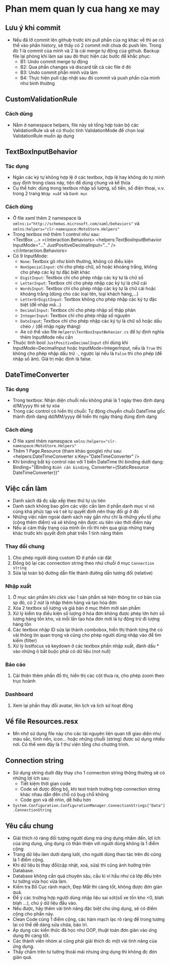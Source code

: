 # Phan mem quan ly cua hang xe may

## Lưu ý khi commit
- Nếu đã lỡ commit lên github trước khi pull phần của ng khác về thì ae có thể vào phần history, sẽ thấy có 2 commit mới chưa đc push lên. Trong đó 1 là commit của mình và 2 là cái merge tự động của github. Backup file lại phòng khi làm sai sau đó thực hiện các bước để khắc phục:
	+ B1: Undo commit merge tự động
	+ B2: Qua phần changes và discard tất cả các file ở đó
	+ B3: Undo commit phần mình vừa làm
	+ B4: Thực hiện pull cập nhật sau đó commit và push phần của mình như bình thường

## CustomValidationRule
### Cách dùng
- Nằm ở namespace helpers, file này sẽ tổng hợp toàn bộ các ValidationRule và sẽ có thuộc tính ValidationMode để chọn loại ValidationRule muốn áp dụng

## TextBoxInputBehavior
### Tác dụng
- Ngăn các ký tự không hợp lệ ở các textbox, hợp lệ hay không do tự mình quy định trong class này, tiện để dùng chung và kế thừa
- Cụ thể hơn: dùng trong textbox nhập số lượng, số tiền, số điện thoại, v.v. trong 2 trang `Nhập xuất` và `Danh mục`

### Cách dùng
- Ở file xaml thêm 2 namespace là `xmlns:i="http://schemas.microsoft.com/xaml/behaviors"` và `xmlns:helpers="clr-namespace:MotoStore.Helpers"`
- Trong textbox mở thêm 1 control như sau:  
	<TextBox ...>
		<i:Interaction.Behaviors>
			<helpers:TextBoxInputBehavior InputMode="..." JustPositiveDecimalInput="..." />
		</i:Interaction.Behaviors>
	</TextBox>
- Có 9 InputMode:
    + `None`: Textbox gõ như bình thường, không có điều kiện
	+ `NonSpecialInput`: chỉ cho phép chữ, số hoặc khoảng trắng, không cho phép các ký tự đặc biệt khác
	+ `DigitInput`: Textbox chỉ cho phép nhập các ký tự là chữ số
	+ `LetterInput`: Textbox chỉ cho phép nhập các ký tự là chữ cái
	+ `WordsInput`: Textbox chỉ cho phép nhập các ký tự là chữ cái hoặc khoảng trắng (dùng cho các loại tên, loại khách hàng,...)
	+ `LetterOrDigitInput`: Textbox không cho phép nhập các ký tự đặc biệt (để nhập mã...)
	+ `DecimalInput`: Textbox chỉ cho phép nhập số thập phân
	+ `IntegerInput`: Textbox chỉ cho phép nhập số nguyên
	+ `DateInput`: Textbox chỉ cho phép nhập các ký tự là chữ số hoặc dấu chéo `/` (để nhập ngày tháng)
	+ Ae có thể vào file `Helpers\TextBoxInputBehavior.cs` để tự định nghĩa thêm InputMode nếu cần
- Thuộc tính bool `JustPositiveDecimalInput` chỉ dùng khi InputMode=DecimalInput hoặc InputMode=IntegerInput, nếu là `True` thì không cho phép nhập dấu trừ `-`, ngược lại nếu là `False` thì cho phép (để nhập số âm). Giá trị mặc định là false.

## DateTimeConverter
### Tác dụng
- Trong textbox: Nhận diện chuỗi nếu không phải là 1 ngày theo định dạng d/M/yyyy thì sẽ tự xóa
- Trong các control có hiển thị chuỗi: Tự động chuyển chuỗi DateTime gốc thành định dạng dd/MM/yyyy để hiển thị ngày tháng đúng định dạng

### Cách dùng
- Ở file xaml thêm namespace `xmlns:helpers="clr-namespace:MotoStore.Helpers"`
- Thêm 1 Page.Resource (tham khảo google) như sau: <helpers:DateTimeConverter x:Key="DateTimeConverter" />
- Khi binding bất kỳ control nào với 1 biến DateTime thì binding dưới dạng: Binding="{Binding `Biến cần binding`, Converter={StaticResource DateTimeConverter}}"

## Việc cần làm
- Danh sách đã đc sắp xếp theo thứ tự ưu tiên
- Danh sách không bao gồm các việc cần làm ở phần danh mục vì nó cũng khá phức tạp và t sẽ tự quyết định nên thay đổi gì ở đó
- Những việc nằm ngoài danh sách này gần như chỉ là những yếu tố phụ (cộng thêm điểm) và sẽ không nên được ưu tiên vào thời điểm này
- Nếu ai cảm thấy trang của mình ổn rồi thì nên qua giúp những trang khác trước khi quyết định phát triển 1 tính năng thêm

### Thay đổi chung
1. Cho phép người dùng custom ID ở phần cài đặt
2. Đồng bộ lại các connection string theo như chuỗi ở mục `Connection string`
3. Sửa lại toàn bộ đường dẫn file thành đường dẫn tương đối (relative)

### Nhập xuất
1. Ở mục sản phẩm khi click vào 1 sản phẩm sẽ hiện thông tin cơ bản của sp đó, có 2 nút là nhập thêm hàng và tạo hóa đơn
2. Xóa 2 textbox số lượng và giá bán ở mục thêm mới sản phẩm
3. Xử lý kiểm tra điều kiện số lượng ở hóa đơn không được phép lớn hơn số lượng hàng tồn kho, và mỗi lần tạo hóa đơn mới là tự động trừ đi lượng hàng tồn
4. Các textbox nhập ID sửa lại thành combobox, hiển thị thành từng thẻ có vài thông tin quan trọng và cũng cho phép người dùng nhập vào để tìm kiểm (filter)
5. Xử lý lostfocus và keydown ở các textbox phần nhập xuất, đánh dấu * vào những ô bắt buộc phải có dữ liệu (not null)

### Báo cáo
1. Cải thiện thêm phần đồ thị, hiển thị các cột thưa ra, cho phép zoom theo trục hoành

### Dashboard
1. Xem lại phần thay đổi avatar, lên lịch và lịch sử hoạt động

## Về file Resources.resx
- Mn nhớ sử dụng file này cho các tài nguyên liên quan tới giao diện như màu sắc, hình nền, icon... hoặc những chuỗi (string) được sử dụng nhiều nơi. Có thể xem đây là 1 thư viện tổng cho chương trình.

## Connection string
- Sử dụng string dưới đây thay cho 1 connection string thông thường sẽ có những lợi ích sau:
    + Tiết kiệm thời gian code
	+ Code sẽ được đồng bộ, khi test tránh trường hợp connection string khác nhau dẫn đến chỗ có bug chỗ không
	+ Code gọn và dễ nhìn, dễ hiểu hơn
- `System.Configuration.ConfigurationManager.ConnectionStrings["Data"].ConnectionString`

## Yêu cầu chung
- Giải thích rõ ràng đối tượng người dùng mà ứng dụng nhắm đến, lợi ích của ứng dụng, ứng dụng có thân thiện với người dùng không là 1 điểm cộng
- Trang dữ liệu làm dưới dạng lưới, cho người dùng thao tác trên đó cũng là 1 điểm cộng.  
- Khi dữ liệu bị thay đổi(cập nhật, xoá, sửa) thì cũng ảnh hưởng trên Database.
- Database không cần quá chuyên sâu, cầu kì vì hầu như cả lớp đều trên tư tưởng vừa học vừa làm.
- Kiểm tra Bố Cục rành mạch, Đẹp Mắt thì càng tốt, không được đơn giản quá.
- Để ý các trường hợp người dùng nhập liệu sai sót(số xe tồn kho <0, blah blah ...), chú ý dữ liệu đầu vào.
- Nếu được, hãy thêm vài tính năng đặc biệt cho ứng dụng, sẽ có điểm cộng cho phần này.
- Clean Code cũng 1 điểm cộng, các hàm mạch lạc rõ ràng để trong tương lai có thể dễ dàng sửa chữa, bảo trì.
- Áp dụng các kiến thức đã học như OOP, thuật toán đơn giản vào ứng dụng thì càng tốt.
- Các thành viên nhóm ai cũng phải giải thích đc một vài tính năng của ứng dụng.
- Thầy chấm trên tư tưởng thoải mái nhưng ứng dụng thì không đc đơn giản quá.